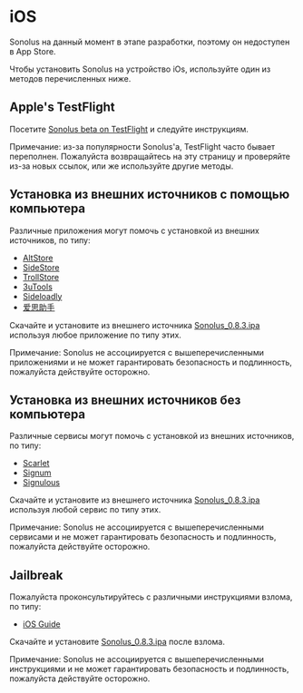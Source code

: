 # iOS

Sonolus на данный момент в этапе разработки, поэтому он недоступен в App Store.

Чтобы установить Sonolus на устройство iOs, используйте один из методов перечисленных ниже.

## Apple's TestFlight

Посетите [Sonolus beta on TestFlight](https://testflight.apple.com/join/mdFtAf92) и следуйте инструкциям.

Примечание: из-за популярности Sonolus'а, TestFlight часто бывает переполнен. Пожалуйста возвращайтесь на эту страницу и проверяйте из-за новых ссылок, или же используйте другие методы.

## Установка из внешних источников с помощью компьютера

Различные приложения могут помочь с установкой из внешних источников, по типу:

-   [AltStore](https://altstore.io)
-   [SideStore](https://sidestore.io)
-   [TrollStore](https://github.com/opa334/TrollStore)
-   [3uTools](http://3u.com)
-   [Sideloadly](https://sideloadly.io)
-   [爱思助手](https://www.i4.cn)

Скачайте и установите из внешнего источника [Sonolus_0.8.3.ipa](https://download.sonolus.com/Sonolus_0.8.3.ipa) используя любое приложение по типу этих.

Примечание: Sonolus не ассоциируется с вышеперечисленными приложениями и не может гарантировать безопасность и подлинность, пожалуйста действуйте осторожно.

## Установка из внешних источников без компьютера

Различные сервисы могут помочь с установкой из внешних источников, по типу:

-   [Scarlet](https://usescarlet.com)
-   [Signum](https://signumsign.me)
-   [Signulous](https://www.signulous.com)

Скачайте и установите из внешнего источника [Sonolus_0.8.3.ipa](https://download.sonolus.com/Sonolus_0.8.3.ipa) используя любой сервис по типу этих.

Примечание: Sonolus не ассоциируется с вышеперечисленными сервисами и не может гарантировать безопасность и подлинность, пожалуйста действуйте осторожно.

## Jailbreak

Пожалуйста проконсультируйтесь с различными инструкциями взлома, по типу:

-   [iOS Guide](https://ios.cfw.guide)

Скачайте и установите [Sonolus_0.8.3.ipa](https://download.sonolus.com/Sonolus_0.8.3.ipa) после взлома.

Примечание: Sonolus не ассоциируется с вышеперечисленными инструкциями и не может гарантировать безопасность и подлинность, пожалуйста действуйте осторожно.
